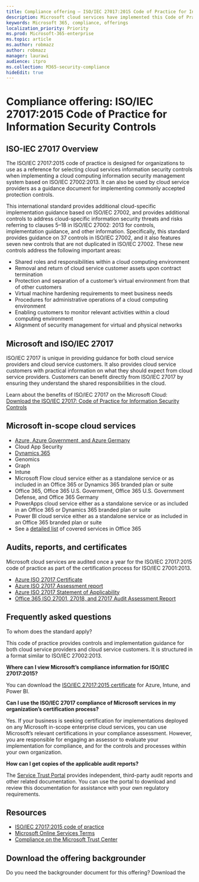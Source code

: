 ```yaml
---
title: Compliance offering — ISO/IEC 27017:2015 Code of Practice for Information Security Controls
description: Microsoft cloud services have implemented this Code of Practice for Information Security Controls.
keywords: Microsoft 365, compliance, offerings
localization_priority: Priority
ms.prod: Microsoft-365-enterprise
ms.topic: article
ms.author: robmazz
author: robmazz
manager: laurawi
audience: itpro
ms.collection: M365-security-compliance
hideEdit: true
---
```


# Compliance offering: ISO/IEC 27017:2015 Code of Practice for Information Security Controls

## ISO-IEC 27017 Overview

The ISO/IEC 27017:2015 code of practice is designed for organizations to use as a reference for selecting cloud services information security controls when implementing a cloud computing information security management system based on ISO/IEC 27002:2013. It can also be used by cloud service providers as a guidance document for implementing commonly accepted protection controls.

This international standard provides additional cloud-specific implementation guidance based on ISO/IEC 27002, and provides additional controls to address cloud-specific information security threats and risks referring to clauses 5–18 in ISO/IEC 27002: 2013 for controls, implementation guidance, and other information. Specifically, this standard provides guidance on 37 controls in ISO/IEC 27002, and it also features seven new controls that are not duplicated in ISO/IEC 27002. These new controls address the following important areas:

- Shared roles and responsibilities within a cloud computing environment
- Removal and return of cloud service customer assets upon contract termination
- Protection and separation of a customer’s virtual environment from that of other customers
- Virtual machine hardening requirements to meet business needs
- Procedures for administrative operations of a cloud computing environment
- Enabling customers to monitor relevant activities within a cloud computing environment
- Alignment of security management for virtual and physical networks

## Microsoft and ISO/IEC 27017

ISO/IEC 27017 is unique in providing guidance for both cloud service providers and cloud service customers. It also provides cloud service customers with practical information on what they should expect from cloud service providers. Customers can benefit directly from ISO/IEC 27017 by ensuring they understand the shared responsibilities in the cloud.

Learn about the benefits of ISO/IEC 27017 on the Microsoft Cloud: [Download the ISO/IEC 27017: Code of Practice for Information Security Controls](https://aka.ms/iso27017-backgrounder)

## Microsoft in-scope cloud services

- [Azure, Azure Government, and Azure Germany](https://aka.ms/AzureCompliance)
- Cloud App Security
- [Dynamics 365](https://aka.ms/d365-compliance-list)
- Genomics
- Graph
- Intune
- Microsoft Flow cloud service either as a standalone service or as included in an Office 365 or Dynamics 365 branded plan or suite
- Office 365, Office 365 U.S. Government, Office 365 U.S. Government Defense, and Office 365 Germany
- PowerApps cloud service either as a standalone service or as included in an Office 365 or Dynamics 365 branded plan or suite
- Power BI cloud service either as a standalone service or as included in an Office 365 branded plan or suite
- See a [detailed list](https://go.microsoft.com/fwlink/p/?linkid=2077751) of covered services in Office 365

## Audits, reports, and certificates

Microsoft cloud services are audited once a year for the ISO/IEC 27017:2015 code of practice as part of the certification process for ISO/IEC 27001:2013.

- [Azure ISO 27017 Certificate](https://go.microsoft.com/fwlink/p/?linkid=2078005)
- [Azure ISO 27017 Assessment report](https://go.microsoft.com/fwlink/p/?linkid=2078010)
- [Azure ISO 27017 Statement of Applicability](https://aka.ms/AzureISO27017StatementofApplicability)
- [Office 365 ISO 27001, 27018, and 27017 Audit Assessment Report](https://aka.ms/o365isoreport)

## Frequently asked questions

To whom does the standard apply?

This code of practice provides controls and implementation guidance for both cloud service providers and cloud service customers. It is structured in a format similar to ISO/IEC 27002:2013.

**Where can I view Microsoft’s compliance information for ISO/IEC 27017:2015?**

You can download the [ISO/IEC 27017:2015 certificate](https://aka.ms/azureiso27017) for Azure, Intune, and Power BI.

**Can I use the ISO/IEC 27017 compliance of Microsoft services in my organization’s certification process?**

Yes. If your business is seeking certification for implementations deployed on any Microsoft in-scope enterprise cloud services, you can use Microsoft’s relevant certifications in your compliance assessment. However, you are responsible for engaging an assessor to evaluate your implementation for compliance, and for the controls and processes within your own organization.

**How can I get copies of the applicable audit reports?**

The [Service Trust Portal](http://aka.ms/stphelp) provides independent, third-party audit reports and other related documentation. You can use the portal to download and review this documentation for assistance with your own regulatory requirements.

## Resources

- [ISO/IEC 27017:2015 code of practice](http://www.iso.org/iso/iso_catalogue/catalogue_tc/catalogue_detail.htm?csnumber=43757)
- [Microsoft Online Services Terms](http://aka.ms/Online-Services-Terms)
- [Compliance on the Microsoft Trust Center](https://www.microsoft.com/trust-center/compliance/compliance-overview)

## Download the offering backgrounder

Do you need the backgrounder document for this offering? Download the